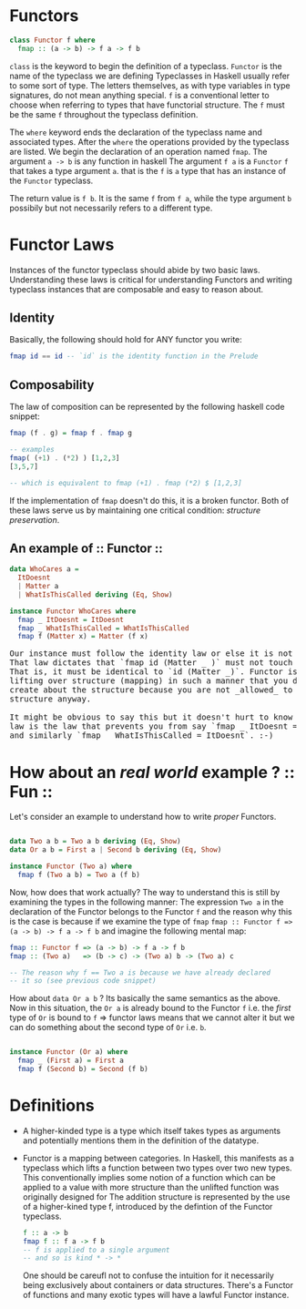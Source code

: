 # Functors

```haskell
class Functor f where
  fmap :: (a -> b) -> f a -> f b
```

`class` is the keyword to begin the definition of a typeclass.
`Functor` is the name of the typeclass we are defining
Typeclasses in Haskell usually refer to some sort of type. The letters
themselves, as with type variables in type signatures, do not mean anything
special. `f` is a conventional letter to choose when referring to types that
have functorial structure. The `f` must be the same `f` throughout the 
typeclass definition.

The `where` keyword ends the declaration of the typeclass name and associated
types. After the `where` the operations provided by the typeclass are listed.
We begin the declaration of an operation named `fmap`.
The argument `a -> b` is any function in haskell
The argument `f a` is a `Functor` `f` that takes a type argument `a`. that is
the `f` is `a` type that has an instance of the `Functor` typeclass.

The return value is `f b`. It is the same `f` from `f a`, while the type argument `b`
possibily but not necessarily refers to a different type.

# Functor Laws

Instances of the functor typeclass should abide by two basic laws.
Understanding these laws is critical for understanding Functors
and writing typeclass instances that are composable and easy to reason about.

## Identity

Basically, the following should hold for ANY functor you write:
```haskell
fmap id == id -- `id` is the identity function in the Prelude
```

## Composability

The law of composition can be represented by the following haskell code snippet:
```haskell
fmap (f . g) = fmap f . fmap g

-- examples
fmap( (+1) . (*2) ) [1,2,3]
[3,5,7]

-- which is equivalent to fmap (+1) . fmap (*2) $ [1,2,3]
```
If the implementation of `fmap` doesn't do this, it is a broken functor.
Both of these laws serve us by maintaining one critical condition: _structure preservation_.

## An example of :: Functor ::

```haskell
data WhoCares a = 
  ItDoesnt
  | Matter a
  | WhatIsThisCalled deriving (Eq, Show)

instance Functor WhoCares where
  fmap _ ItDoesnt = ItDoesnt
  fmap _ WhatIsThisCalled = WhatIsThisCalled
  fmap f (Matter x) = Matter (f x)
```
<pre>
Our instance must follow the identity law or else it is not a valid functor. 
That law dictates that `fmap id (Matter _ )` must not touch `Matter`.
That is, it must be identical to `id (Matter _)`. Functor is a way of
lifting over structure (mapping) in such a manner that you don't have to 
create about the structure because you are not _allowed_ to touch the
structure anyway.

It might be obvious to say this but it doesn't hurt to know that the identity
law is the law that prevents you from say `fmap _ ItDoesnt = WhatIsThisCalled`
and similarly `fmap _ WhatIsThisCalled = ItDoesnt`. :-)
</pre>

# How about an _real world_ example ? :: Fun ::

Let's consider an example to understand how to write _proper_ Functors.
```haskell

data Two a b = Two a b deriving (Eq, Show)
data Or a b = First a | Second b deriving (Eq, Show)

instance Functor (Two a) where
  fmap f (Two a b) = Two a (f b)

```
Now, how does that work actually? The way to understand this is still by
examining the types in the following manner:
The expression `Two a` in the declaration of the Functor belongs to the Functor `f`
and the reason why this is the case is because if we examine the type of `fmap`
`fmap :: Functor f => (a -> b) -> f a -> f b`
and imagine the following mental map:
```haskell
fmap :: Functor f => (a -> b) -> f a -> f b
fmap :: (Two a)   => (b -> c) -> (Two a) b -> (Two a) c

-- The reason why f == Two a is because we have already declared
-- it so (see previous code snippet)
```
How about `data Or a b` ? Its basically the same semantics as the above.
Now in this situation, the `Or a` is already bound to the Functor `f` i.e.
the _first_ type of `Or` is bound to `f` => functor laws means that we cannot
alter it but we can do something about the second type of `Or` i.e. `b`.
```haskell 

instance Functor (Or a) where
  fmap _ (First a) = First a
  fmap f (Second b) = Second (f b)

```

# Definitions

+ A higher-kinded type is a type which itself takes types as arguments
  and potentially mentions them in the definition of the datatype.

+ Functor is a mapping between categories. In Haskell, this manifests as
  a typeclass which lifts a function between two types over two new types.
  This conventionally implies some notion of a function which can be applied to
  a value with more structure than the unlifted function was originally designed for
  The addition structure is represented by the use of a higher-kined type f, introduced
  by the defintion of the Functor typeclass.
  ```haskell
  f :: a -> b
  fmap f :: f a -> f b
  -- f is applied to a single argument 
  -- and so is kind * -> *
  ```

  One should be careufl not to confuse the intuition for it necessarily
  being exclusively about containers or data structures. There's a Functor 
  of functions and many exotic types will have a lawful Functor instance.


